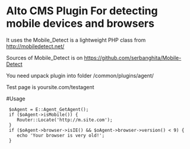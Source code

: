 Alto CMS Plugin For detecting mobile devices and browsers 
=========================================================

It uses the Mobile_Detect is a lightweight PHP class from http://mobiledetect.net/

Sources of Mobile_Detect is on https://github.com/serbanghita/Mobile-Detect

You need unpack plugin into folder /common/plugins/agent/

Test page is yoursite.com/testagent

#Usage

````
 $oAgent = E::Agent_GetAgent();
 if ($oAgent->isMobile()) {
    Router::Locate('http://m.site.com');
 }
 if ($oAgent->browser->isIE() && $oAgent->browser->version() < 9) {
    echo 'Your browser is very old!';
 }
````

